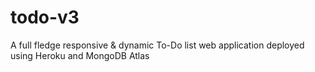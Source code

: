 # todo-v3
A full fledge responsive &amp; dynamic To-Do list web application deployed using Heroku and MongoDB Atlas
